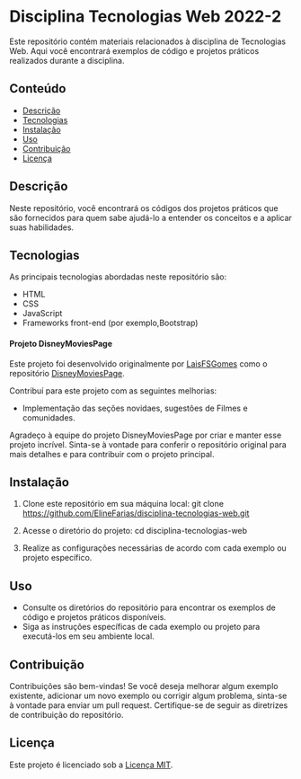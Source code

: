 # Disciplina Tecnologias Web 2022-2

Este repositório contém materiais relacionados à disciplina de Tecnologias Web. Aqui você encontrará exemplos de código e projetos práticos realizados durante a disciplina.

## Conteúdo

- [Descrição](#descrição)
- [Tecnologias](#tecnologias)
- [Instalação](#instalação)
- [Uso](#uso)
- [Contribuição](#contribuição)
- [Licença](#licença)

## Descrição

Neste repositório, você encontrará  os códigos dos projetos práticos que são fornecidos para quem sabe ajudá-lo a entender os conceitos e a aplicar suas habilidades.

## Tecnologias

As principais tecnologias abordadas neste repositório são:

- HTML
- CSS
- JavaScript
- Frameworks front-end (por exemplo,Bootstrap)

#### Projeto DisneyMoviesPage

Este projeto foi desenvolvido originalmente por [LaisFSGomes](https://github.com/LaisFSGomes) como o repositório [DisneyMoviesPage](https://github.com/LaisFSGomes/DisneyMoviesPage). 

Contribuí para este projeto com as seguintes melhorias:

- Implementação das seções novidaes, sugestões de Filmes e comunidades.

Agradeço à equipe do projeto DisneyMoviesPage por criar e manter esse projeto incrível. Sinta-se à vontade para conferir o repositório original para mais detalhes e para contribuir com o projeto principal.


## Instalação

1. Clone este repositório em sua máquina local:
git clone https://github.com/ElineFarias/disciplina-tecnologias-web.git

2. Acesse o diretório do projeto:
cd disciplina-tecnologias-web

3. Realize as configurações necessárias de acordo com cada exemplo ou projeto específico.

## Uso

- Consulte os diretórios do repositório para encontrar os exemplos de código e projetos práticos disponíveis.
- Siga as instruções específicas de cada exemplo ou projeto para executá-los em seu ambiente local.

## Contribuição

Contribuições são bem-vindas! Se você deseja melhorar algum exemplo existente, adicionar um novo exemplo ou corrigir algum problema, sinta-se à vontade para enviar um pull request. Certifique-se de seguir as diretrizes de contribuição do repositório.

## Licença

Este projeto é licenciado sob a [Licença MIT](LICENSE).
